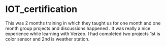 # IOT_certification

This was 2 months training in which they taught us for one month and one month group projects and discussions happened . It was really a nice experience while learning with Verzeo.
I had completed two projects 1st is color sensor and 2nd is weather station.

